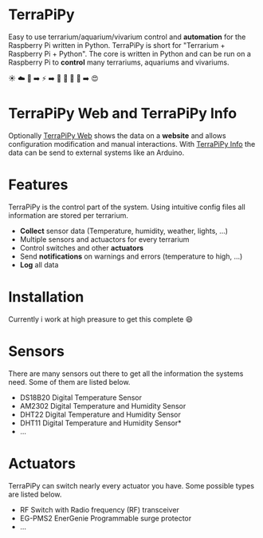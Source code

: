 # TerraPiPy
Easy to use terrarium/aquarium/vivarium control and **automation** for the Raspberry Pi written in Python. TerraPiPy is short for "Terrarium + Raspberry Pi + Python". The core is written in Python and can be run on a Raspberry Pi to **control** many terrariums, aquariums and vivariums.

:sunny: :cloud: :crescent_moon: :arrow_right: :zap: :arrow_right: :snake: :tropical_fish: :turtle: :frog: :arrow_right: :heart_eyes:

# TerraPiPy Web and TerraPiPy Info
Optionally [TerraPiPy Web](https://github.com/spech66/terrapipy-web) shows the data on a **website** and allows configuration modification and manual interactions. With [TerraPiPy Info](https://github.com/spech66/terrapipy-info) the data can be send to external systems like an Arduino.

# Features
TerraPiPy is the control part of the system. Using intuitive config files all information are stored per terrarium.
* **Collect** sensor data (Temperature, humidity, weather, lights, ...)
* Multiple sensors and actuactors for every terrarium
* Control switches and other **actuators**
* Send **notifications** on warnings and errors (temperature to high, ...)
* **Log** all data

# Installation
Currently i work at high preasure to get this complete :smile:

# Sensors
There are many sensors out there to get all the information the systems need. Some of them are listed below.
* DS18B20 Digital Temperature Sensor
* AM2302 Digital Temperature and Humidity Sensor
* DHT22 Digital Temperature and Humidity Sensor
* DHT11 Digital Temperature and Humidity Sensor*
* ...

# Actuators
TerraPiPy can switch nearly every actuator you have. Some possible types are listed below.
* RF Switch with Radio frequency (RF) transceiver
* EG-PMS2 EnerGenie Programmable surge protector
* ...
